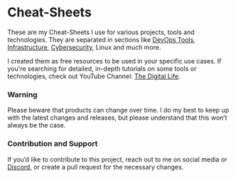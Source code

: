 # Cheat-Sheets

These are my Cheat-Sheets I use for various projects, tools and technologies. They are separated in sections like [DevOps Tools](https://github.com/xcad2k/cheat-sheets/tree/main/devops), [Infrastructure](https://github.com/xcad2k/cheat-sheets/tree/main/infrastructure), [Cybersecurity](https://github.com/xcad2k/cheat-sheets/tree/main/cybersecurity), Linux and much more.

I created them as free resources to be used in your specific use cases. If you're searching for detailed, in-depth tutorials on some tools or technologies, check out YouTube Channel: [The Digital Life](https://www.youtube.com/channel/UCZNhwA1B5YqiY1nLzmM0ZRg).

### Warning

Please beware that products can change over time. I do my best to keep up with the latest changes and releases, but please understand that this won’t always be the case.

### Contribution and Support

If you’d like to contribute to this project, reach out to me on social media or [Discord](https://discord.gg/bz2SN7d), or create a pull request for the necessary changes.
